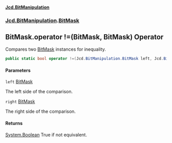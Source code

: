#### [Jcd.BitManipulation](index.md 'index')

### [Jcd.BitManipulation](Jcd.BitManipulation 'Jcd.BitManipulation').[BitMask](Jcd.BitManipulation.BitMask 'Jcd.BitManipulation.BitMask')

## BitMask.operator !=(BitMask, BitMask) Operator

Compares two [BitMask](Jcd.BitManipulation.BitMask 'Jcd.BitManipulation.BitMask') instances for inequality.

```csharp
public static bool operator !=(Jcd.BitManipulation.BitMask left, Jcd.BitManipulation.BitMask right);
```

#### Parameters

<a name='Jcd.BitManipulation.BitMask.op_Inequality(Jcd.BitManipulation.BitMask,Jcd.BitManipulation.BitMask).left'></a>

`left` [BitMask](Jcd.BitManipulation.BitMask 'Jcd.BitManipulation.BitMask')

The left side of the comparison.

<a name='Jcd.BitManipulation.BitMask.op_Inequality(Jcd.BitManipulation.BitMask,Jcd.BitManipulation.BitMask).right'></a>

`right` [BitMask](Jcd.BitManipulation.BitMask 'Jcd.BitManipulation.BitMask')

The right side of the comparison.

#### Returns

[System.Boolean](https://docs.microsoft.com/en-us/dotnet/api/System.Boolean 'System.Boolean')
True if not equivalent.